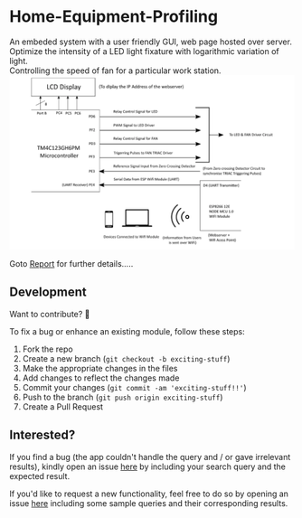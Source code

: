 # Home-Equipment-Profiling  
An embeded system with a user friendly GUI, web page hosted over server.  
Optimize the intensity of a LED light fixature with logarithmic variation of light.  
Controlling the speed of fan for a particular work station.  
![Img](Image.png) 

Goto [Report](https://github.com/sourabh-suri/Home-Equipment-Profiling/blob/master/Report/ESD_Report.pdf) for further details.....

## Development  
Want to contribute? **:pencil:**  
  
To fix a bug or enhance an existing module, follow these steps:  
  
1. Fork the repo
2. Create a new branch (`git checkout -b exciting-stuff`)
3. Make the appropriate changes in the files
4. Add changes to reflect the changes made
5. Commit your changes (`git commit -am 'exciting-stuff!!'`)
6. Push to the branch (`git push origin exciting-stuff`)
7. Create a Pull Request
  
  
## Interested?  
If you find a bug (the app couldn't handle the query and / or gave irrelevant results), kindly open an issue [here](https://github.com/sourabh-suri/Home-Equipment-Profiling/issues/new) by including your search query and the expected result.  
  
If you'd like to request a new functionality, feel free to do so by opening an issue [here](https://github.com/sourabh-suri/Home-Equipment-Profiling/issues/new) including some sample queries and their corresponding results.
